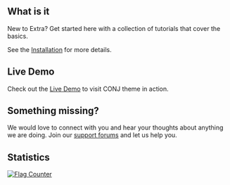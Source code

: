 ## What is it

New to Extra? Get started here with a collection of tutorials that cover the basics.

See the [Installation](install-conj-wordpress-theme) for more details.

## Live Demo

Check out the [Live Demo](https://demo.mypreview.one/conj) to visit CONJ theme in action.

## Something missing?

We would love to connect with you and hear your thoughts about anything we are doing. Join our [support forums](https://support.mypreview.one) and let us help you.

## Statistics

<a href="https://info.flagcounter.com/ivK5"><img src="https://s01.flagcounter.com/count2/ivK5/bg_FFFFFF/txt_000000/border_CCCCCC/columns_5/maxflags_40/viewers_0/labels_1/pageviews_1/flags_0/percent_0/" alt="Flag Counter" border="0"></a>
